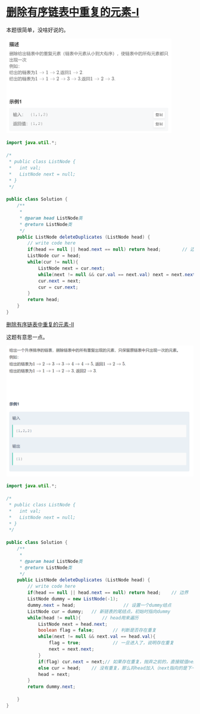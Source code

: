 # [删除有序链表中重复的元素-I](https://www.nowcoder.com/practice/c087914fae584da886a0091e877f2c79?tpId=117&tags=&title=&difficulty=0&judgeStatus=0&rp=1)

本题很简单，没啥好说的。

<img src="pic\image-20210901103052927.png" alt="image-20210901103052927" style="zoom:50%;" />

```java
import java.util.*;

/*
 * public class ListNode {
 *   int val;
 *   ListNode next = null;
 * }
 */

public class Solution {
    /**
     * 
     * @param head ListNode类 
     * @return ListNode类
     */
    public ListNode deleteDuplicates (ListNode head) {
        // write code here
        if(head == null || head.next == null) return head;        // 边界条件
        ListNode cur = head;
        while(cur != null){
            ListNode next = cur.next;
            while(next != null && cur.val == next.val) next = next.next;    // 找到重复的
            cur.next = next;
            cur = cur.next;
        }
        return head;
    }
}
```



[删除有序链表中重复的元素-II](https://www.nowcoder.com/questionTerminal/71cef9f8b5564579bf7ed93fbe0b2024)

这题有意思一点。

<img src="pic\image-20210901105203354.png" alt="image-20210901105203354" style="zoom:50%;" />



```java
import java.util.*;

/*
 * public class ListNode {
 *   int val;
 *   ListNode next = null;
 * }
 */

public class Solution {
    /**
     * 
     * @param head ListNode类 
     * @return ListNode类
     */
    public ListNode deleteDuplicates (ListNode head) {
        // write code here
        if(head == null || head.next == null) return head;    // 边界
        ListNode dummy = new ListNode(-1);
        dummy.next = head;					// 设置一个dummy结点
        ListNode cur = dummy;	// 新链表的尾结点，初始时指向dummy
        while(head != null){		// head用来遍历
            ListNode next = head.next;
            boolean flag = false;		// 判断是否存在重复
            while(next != null && next.val == head.val){
                flag = true;			// 一旦进入了，说明存在重复
                next = next.next;
            }
            if(flag) cur.next = next;// 如果存在重复，抛弃之前的，直接赋值next（第一个不和前面重复的，可能和后面重）
            else cur = head;	// 没有重复，那么将head加入（next指向的是下一个）
            head = next;
        }
        return dummy.next;
        
    }
}
```

